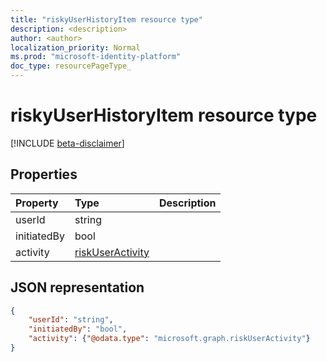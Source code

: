 ```yaml
---
title: "riskyUserHistoryItem resource type"
description: <description>
author: <author>
localization_priority: Normal
ms.prod: "microsoft-identity-platform"
doc_type: resourcePageType_
---
```


# riskyUserHistoryItem resource type

[!INCLUDE [beta-disclaimer](../../includes/beta-disclaimer.md)]

## Properties

| Property       | Type    | Description |
|:---------------|:--------|:------------|
| userId         | string  |             |
| initiatedBy    | bool    |             |
| activity       | [riskUserActivity](riskuseractivity.md)| |

## JSON representation

<!-- {
  "blockType": "resource",
  "optionalProperties": [ ],
  "@odata.type": "microsoft.graph.riskyUserHistoryItem",
  "baseType": "microsoft.graph.riskyUser"
}-->

```json
{
    "userId": "string",
    "initiatedBy": "bool",
    "activity": {"@odata.type": "microsoft.graph.riskUserActivity"}
}
```


<!--
{
  "type": "#page.annotation",
  "description": "",
  "keywords": "",
  "section": "documentation",
  "tocPath": "",
  "suppressions": [
   
  ]
}
-->
